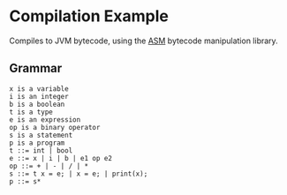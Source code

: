 # Compilation Example #

Compiles to JVM bytecode, using the [ASM](https://asm.ow2.io/) bytecode manipulation library.

## Grammar ##

```
x is a variable
i is an integer
b is a boolean
t is a type
e is an expression
op is a binary operator
s is a statement
p is a program
t ::= int | bool
e ::= x | i | b | e1 op e2
op ::= + | - | / | *
s ::= t x = e; | x = e; | print(x);
p ::= s*
```
